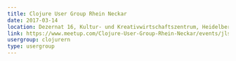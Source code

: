 ```yaml
---
title: Clojure User Group Rhein Neckar
date: 2017-03-14
location: Dezernat 16, Kultur- und Kreativwirtschaftszentrum, Heidelberg
link: https://www.meetup.com/Clojure-User-Group-Rhein-Neckar/events/jlsljmywfbsb/
usergroup: clojurern
type: usergroup
---
```

